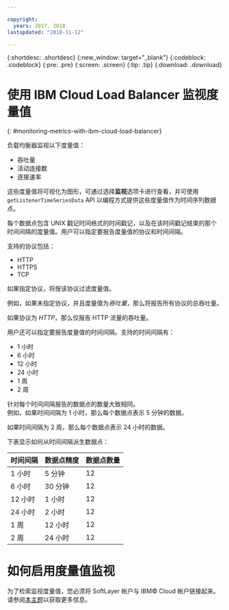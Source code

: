 ```yaml
---

copyright:
  years: 2017, 2018
lastupdated: "2018-11-12"

---
```


{:shortdesc: .shortdesc}
{:new_window: target="_blank"}
{:codeblock: .codeblock}
{:pre: .pre}
{:screen: .screen}
{:tip: .tip}
{:download: .download}

# 使用 IBM Cloud Load Balancer 监视度量值
{: #monitoring-metrics-with-ibm-cloud-load-balancer}

负载均衡器监视以下度量值： 

* 吞吐量
* 活动连接数
* 连接速率

这些度量值将可视化为图形，可通过选择**监视**选项卡进行查看，并可使用 `getListenerTimeSeriesData` API 以编程方式提供这些度量值作为时间序列数据点。

每个数据点包含 UNIX 戳记时间格式的时间戳记，以及在该时间戳记结束的那个时间间隔的度量值。用户可以指定要报告度量值的协议和时间间隔。 

支持的协议包括：

* HTTP
* HTTPS
* TCP

如果指定协议，将按该协议过滤度量值。

例如，如果未指定协议，并且度量值为*吞吐量*，那么将报告所有协议的总吞吐量。

如果协议为 *HTTP*，那么仅报告 HTTP 流量的吞吐量。

用户还可以指定要报告度量值的时间间隔。支持的时间间隔有： 

* 1 小时
* 6 小时
* 12 小时
* 24 小时
* 1 周
* 2 周

针对每个时间间隔报告的数据点的数量大致相同。  
例如，如果时间间隔为 1 小时，那么每个数据点表示 5 分钟的数据。

如果时间间隔为 2 周，那么每个数据点表示 24 小时的数据。

下表显示如何从时间间隔派生数据点：

|时间间隔 | 数据点精度 |数据点数量|                                                                                              
| ------------------------------------------ | --------------------------------------------------- | -------------------|
|1 小时|5 分钟 | 12   |
|6 小时|30 分钟 | 12  |
|12 小时|1 小时| 12 |
|24 小时| 2 小时| 12 |
| 1 周| 12 小时| 12 |
| 2 周| 24 小时| 12 |

# 如何启用度量值监视

为了检索监视度量值，您必须将 SoftLayer 帐户与 IBM© Cloud 帐户链接起来。请参阅[本主题](/docs/account?topic=account-unifyingaccounts#link_accounts)以获取更多信息。

